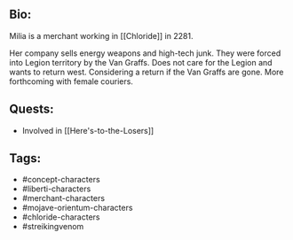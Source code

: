 ## Bio:

Milia is a merchant working in [[Chloride]] in 2281. 

Her company sells energy weapons and high-tech junk. They were forced into Legion territory by the Van Graffs. Does not care for the Legion and wants to return west. Considering a return if the Van Graffs are gone. More forthcoming with female couriers.

## Quests:

- Involved in [[Here's-to-the-Losers]]

## Tags:

- #concept-characters
- #liberti-characters
- #merchant-characters
- #mojave-orientum-characters
- #chloride-characters
- #streikingvenom